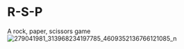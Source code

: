 # R-S-P
A rock, paper, scissors game
![279041981_313968234197785_4609352136766121085_n](https://user-images.githubusercontent.com/104224945/165544262-48d1e060-b194-47a3-841a-24f6e3c05dc0.png)
